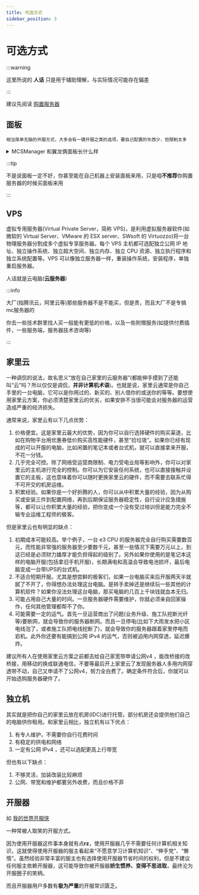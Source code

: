 ```yaml
---
title: 可选方式
sidebar_position: 3
---
```


# 可选方式

:::warning

这里所说的 **人话** 只是用于辅助理解，与实际情况可能存在偏差

:::

建议先阅读 [购置服务器](purchase-server.md)

## 面板

```
相当简单无脑的开服方式，大多会有一键开服之类的选项，要自己配置的东西少，但限制太多
```
<details>
<summary> MCSManager 和翼龙俩面板长什么样</summary>

**MCSManager**

![](_images/mcsm.png)

**翼龙**

![](_images/翼龙面板.png)

</details>

:::tip

不是说面板一定不好，你甚至能在自己机器上安装面板来用，只是咱**不推荐**你购置服务器的时候买面板来用

:::

## VPS

虚拟专用服务器(Virtual Private Server，简称 VPS)，是利用虚拟服务器软件(如微软的 Virtual Server、VMware 的 ESX server、SWsoft 的 Virtuozzo)将一台物理服务器分割成多个虚拟专享服务器。每个 VPS 主机都可选配独立公网 IP 地址、独立操作系统、独立超大空间、独立内存、独立 CPU 资源、独立执行程序和独立系统配置等。VPS 可以像独立服务器一样，重装操作系统，安装程序，单独重启服务器。

人话就是云电脑(**云服务器**)

:::info

大厂(指腾讯云，阿里云等)那些服务器不是不能买，但是贵，而且大厂不是专搞mc服务器的

你去一些技术群里找人买一般能有更低的价格，以及一些附赠服务(如提供付费插件，一些服务端，服务器技术咨询等)

:::

## 家里云

一种调侃的说法，故名思义“放在自己家里的云服务器”(都能伸手摸到了还能叫“云”吗？所以仅仅是调侃，**并非计算机术语**)。也就是说，家里云通常是你自己手里的一台电脑，它可以是你用过的、新买的、别人借你的或送你的等等。要想使用家里云方案，你必须清楚家里云的优劣，如果安排不当很可能会对服务器的运营造成严重的经济损失。  

通常来说，家里云有以下几点优势：  
1. 价格便宜。这是家里云最大的优势，因为你可以自行选择硬件的购买渠道，比如在购物平台用优惠券低价购买高性能硬件，甚至“捡垃圾”。如果你已经有现成的可以开服的电脑，比如闲置的笔记本或者台式机，就可以直接拿来开服，不花一分钱。
2. 几乎完全可控。除了网络受运营商限制、电力受电业局等影响外，你可以对家里云的主机进行完全的控制。你可以为它安装任何系统，也可以直接接触并设置它的主板，这也意味着你可以随时更换家里云的硬件，而不需要去联系忙得不可开交的机房运维。
3. 积累经验。如果你是一个好折腾的人，你可以从中积累大量的经验，因为从购买或安装三件到配置网络，再到后期保证服务器稳定性，自行设计应急措施等，都可以让你积累大量的经验，把你变成一个没有受过培训但是能力完全不输专业运维工程师的极客。

但是家里云也有明显的缺点：  
1. 初期成本可能较高。举个例子，一台 e3 CPU 的服务器完全自行购买需要数百元，而性能非常强的服务器至少要数千元，甚至一些情况下需要万元以上，到这已经是必须财力雄厚才能负担得起的级别了。另外如果你使用的是笔记本这样的电脑开服(包括拿旧手机开服)，长期满电和高温会导致电池损坏，最后电脑变成一台带UPS的台式机。
2. 不适合短期开服。尤其是想尝鲜的极客们，如果一台电脑买来后开服两天半就腻了不开了，你得想办法处理这台电脑。是转手卖掉还是继续玩一些其他的计算机软件？如果你没法处理这台电脑，那买电脑的几百上千块钱就血本无归。
3. 可能占用自己大量的时间。一旦服务器硬件需要维护，你就必须亲自回家操作，任何其他管理都帮不了你。
4. 可能需要一定的运气。首先一旦运营商出了问题(业务升级、施工队挖断光纤等)要断网，就会导致你的服务器断网。而且一旦停电(比如下大雨发水把小区电线泡了，或者施工队把电线挖断了)，就会导致你的服务器跟着家里停电而宕机。此外你还要有能搞到公网 IPv4 的运气，否则被迫用内网穿透，延迟爆炸。

建议所有人在使用家里云方案之前都去给自己家宽带申请公网v4 ，能改桥接的改桥接，用移动的换成联通电信，不要等最后开上家里云了发现服务器人多用内网穿透带不动，自己又申请不了公网v4，努力全白费了。确定条件符合后，你就可以开始选购服务器硬件了。

## 独立机

其实就是把你自己的家里云放在机房(IDC)进行托管。部分机房还会提供他们自己的电脑供你租用。和家里云相比，独立机有以下优点：
1. 有专人维护，不需要你自行花费时间
2. 有稳定的供电和网络
3. 一定有公网 IPv4 ，还可以选配更高上行带宽

但也有以下缺点：
1. 不够灵活，加装改装比较麻烦
2. 公网、带宽和维护都要另外收费，而且价格不菲

## 开服器

如 [我的世界开服侠](http://www.kaifuxia.com/)

一种常被人取笑的开服方式。

因为使用开服器这件事本身就有点**rz**，使用开服器几乎不需要任何计算机相关知识，这就使得使用开服器的服主看起来“不愿意学习计算机知识”、“伸手党”、“懒惰”。虽然经验非常丰富的服主也有选择使用开服器节省时间的权利，但是不建议任何服主依赖开服器，这可能导致你被开服器**娇生惯养、变得不思进取**，最终沦为开服圈子的笑柄。

而且开服器用户多数有**极为严重**的开服常识匮乏。
